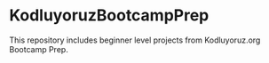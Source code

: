 # KodluyoruzBootcampPrep
This repository includes beginner level projects from Kodluyoruz.org Bootcamp Prep.
